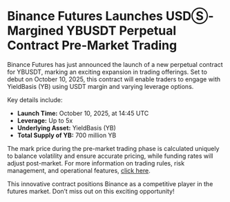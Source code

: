# Binance Futures Launches USDⓈ-Margined YBUSDT Perpetual Contract Pre-Market Trading

Binance Futures has just announced the launch of a new perpetual contract for YBUSDT, marking an exciting expansion in trading offerings. Set to debut on October 10, 2025, this contract will enable traders to engage with YieldBasis (YB) using USDT margin and varying leverage options.

Key details include:
- **Launch Time:** October 10, 2025, at 14:45 UTC
- **Leverage:** Up to 5x
- **Underlying Asset:** YieldBasis (YB)
- **Total Supply of YB:** 700 million YB

The mark price during the pre-market trading phase is calculated uniquely to balance volatility and ensure accurate pricing, while funding rates will adjust post-market. For more information on trading rules, risk management, and operational features, [click here](https://chain-base.xyz/binance-futures-launches-usd%e2%93%a2-margined-ybusdt-perpetual-contract-pre-market-trading).

This innovative contract positions Binance as a competitive player in the futures market. Don’t miss out on this exciting opportunity!
